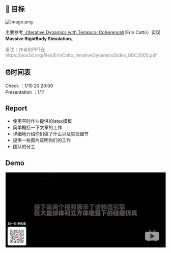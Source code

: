 ## 🎯  目标

![image.png](https://i.postimg.cc/PJvdwK8V/image.png)

主要参考[《Iterative Dynamics with Temporal Coherence》](https://www.gamedevs.org/uploads/iterative-dynamics-with-temporal-coherence.pdf)（Erin Catto）实现**Massive RigidBody Simulation**。
<p style="color:grey">备注：作者的PPT在https://box2d.org/files/ErinCatto_IterativeDynamicsSlides_GDC2005.pdf</p>

## ⏰时间表

Check ：1/10 20:20:00 <br/>
Presentation ：1/11

## Report
- 使用平时作业提供的latex模板
- 简单概括一下文章的工作
- 详细地介绍你们做了什么以及实现细节
- 提供一些图片证明你们的工作
- 团队的分工

## Demo
[![demo](demo.jpg)](https://www.bilibili.com/video/BV1q8411M71b/)